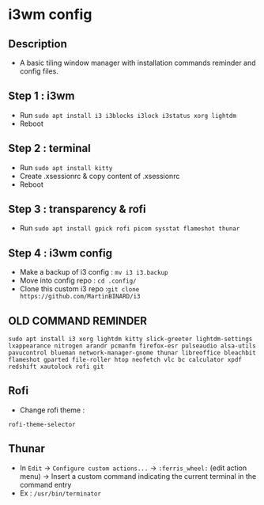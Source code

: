 # i3wm config

## Description

- A basic tiling window manager with installation commands reminder and config files.

## Step 1 : i3wm

- Run `sudo apt install i3 i3blocks i3lock i3status xorg lightdm`
- Reboot

## Step 2 : terminal

- Run `sudo apt install kitty`
- Create .xsessionrc & copy content of .xsessionrc
- Reboot

## Step 3 : transparency & rofi

- Run `sudo apt install gpick rofi picom sysstat flameshot thunar`

## Step 4 : i3wm config

- Make a backup of i3 config : `mv i3 i3.backup`
- Move into config repo : `cd .config/`
- Clone this custom i3 repo :`git clone https://github.com/MartinBINARD/i3`

## OLD COMMAND REMINDER

```
sudo apt install i3 xorg lightdm kitty slick-greeter lightdm-settings lxappearance nitrogen arandr pcmanfm firefox-esr pulseaudio alsa-utils pavucontrol blueman network-manager-gnome thunar libreoffice bleachbit flameshot gparted file-roller htop neofetch vlc bc calculator xpdf redshift xautolock rofi git
```

## Rofi

- Change rofi theme :

```
rofi-theme-selector
```

## Thunar

- In `Edit` → `Configure custom actions...` → `:ferris_wheel:` (edit action menu) → Insert a custom command indicating the current terminal in the command entry
- Ex : `/usr/bin/terminator`

